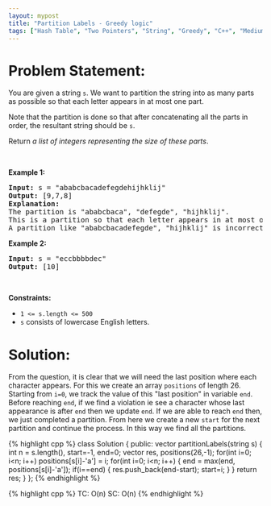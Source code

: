 ```yaml
---
layout: mypost
title: "Partition Labels - Greedy logic"
tags: ["Hash Table", "Two Pointers", "String", "Greedy", "C++", "Medium"]
---
```

# Problem Statement:
<p>You are given a string <code>s</code>. We want to partition the string into as many parts as possible so that each letter appears in at most one part.</p>

<p>Note that the partition is done so that after concatenating all the parts in order, the resultant string should be <code>s</code>.</p>

<p>Return <em>a list of integers representing the size of these parts</em>.</p>

<p>&nbsp;</p>
<p><strong class="example">Example 1:</strong></p>

<pre>
<strong>Input:</strong> s = &quot;ababcbacadefegdehijhklij&quot;
<strong>Output:</strong> [9,7,8]
<strong>Explanation:</strong>
The partition is &quot;ababcbaca&quot;, &quot;defegde&quot;, &quot;hijhklij&quot;.
This is a partition so that each letter appears in at most one part.
A partition like &quot;ababcbacadefegde&quot;, &quot;hijhklij&quot; is incorrect, because it splits s into less parts.
</pre>

<p><strong class="example">Example 2:</strong></p>

<pre>
<strong>Input:</strong> s = &quot;eccbbbbdec&quot;
<strong>Output:</strong> [10]
</pre>

<p>&nbsp;</p>
<p><strong>Constraints:</strong></p>

<ul>
	<li><code>1 &lt;= s.length &lt;= 500</code></li>
	<li><code>s</code> consists of lowercase English letters.</li>
</ul>

# Solution:
From the question, it is clear that we will need the last position where each character appears. For this we create an array `positions` of length 26. Starting from `i=0`, we track the value of this "last position" in variable `end`. Before reaching `end`, if we find a violation ie see a character whose last appearance is after `end` then we update `end`. If we are able to reach `end` then, we just completed a partition. From here we create a new `start` for the next partition and continue the process. In this way we find all the partitions.


 {% highlight cpp %} 
class Solution {
public:
    vector<int> partitionLabels(string s) 
    {
        int n = s.length(), start=-1, end=0;
        vector<int> res, positions(26,-1);
        for(int i=0; i<n; i++) positions[s[i]-'a'] = i;
        for(int i=0; i<n; i++)
        {
            end = max(end, positions[s[i]-'a']);
            if(i==end)
            {
                res.push_back(end-start);
                start=i;
            }
        }
        return res;
    }
};
 {% endhighlight %}

 {% highlight cpp %} 
TC: O(n)
SC: O(n)
 {% endhighlight %}